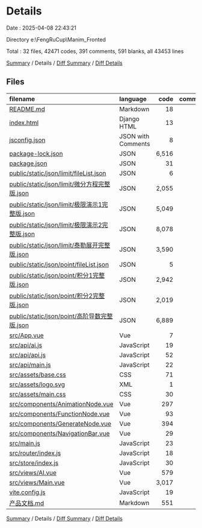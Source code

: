 # Details

Date : 2025-04-08 22:43:21

Directory e:\\FengRuCup\\Manim_Fronted

Total : 32 files,  42471 codes, 391 comments, 591 blanks, all 43453 lines

[Summary](results.md) / Details / [Diff Summary](diff.md) / [Diff Details](diff-details.md)

## Files
| filename | language | code | comment | blank | total |
| :--- | :--- | ---: | ---: | ---: | ---: |
| [README.md](/README.md) | Markdown | 18 | 0 | 12 | 30 |
| [index.html](/index.html) | Django HTML | 13 | 0 | 1 | 14 |
| [jsconfig.json](/jsconfig.json) | JSON with Comments | 8 | 0 | 1 | 9 |
| [package-lock.json](/package-lock.json) | JSON | 6,516 | 0 | 1 | 6,517 |
| [package.json](/package.json) | JSON | 31 | 0 | 1 | 32 |
| [public/static/json/limit/fileList.json](/public/static/json/limit/fileList.json) | JSON | 6 | 0 | 0 | 6 |
| [public/static/json/limit/微分方程完整版.json](/public/static/json/limit/%E5%BE%AE%E5%88%86%E6%96%B9%E7%A8%8B%E5%AE%8C%E6%95%B4%E7%89%88.json) | JSON | 2,055 | 0 | 0 | 2,055 |
| [public/static/json/limit/极限演示1完整版.json](/public/static/json/limit/%E6%9E%81%E9%99%90%E6%BC%94%E7%A4%BA1%E5%AE%8C%E6%95%B4%E7%89%88.json) | JSON | 5,049 | 0 | 0 | 5,049 |
| [public/static/json/limit/极限演示2完整版.json](/public/static/json/limit/%E6%9E%81%E9%99%90%E6%BC%94%E7%A4%BA2%E5%AE%8C%E6%95%B4%E7%89%88.json) | JSON | 8,078 | 0 | 0 | 8,078 |
| [public/static/json/limit/泰勒展开完整版.json](/public/static/json/limit/%E6%B3%B0%E5%8B%92%E5%B1%95%E5%BC%80%E5%AE%8C%E6%95%B4%E7%89%88.json) | JSON | 3,590 | 0 | 0 | 3,590 |
| [public/static/json/point/fileList.json](/public/static/json/point/fileList.json) | JSON | 5 | 0 | 0 | 5 |
| [public/static/json/point/积分1完整版.json](/public/static/json/point/%E7%A7%AF%E5%88%861%E5%AE%8C%E6%95%B4%E7%89%88.json) | JSON | 2,942 | 0 | 0 | 2,942 |
| [public/static/json/point/积分2完整版.json](/public/static/json/point/%E7%A7%AF%E5%88%862%E5%AE%8C%E6%95%B4%E7%89%88.json) | JSON | 2,019 | 0 | 0 | 2,019 |
| [public/static/json/point/高阶导数完整版.json](/public/static/json/point/%E9%AB%98%E9%98%B6%E5%AF%BC%E6%95%B0%E5%AE%8C%E6%95%B4%E7%89%88.json) | JSON | 6,889 | 0 | 0 | 6,889 |
| [src/App.vue](/src/App.vue) | Vue | 7 | 0 | 4 | 11 |
| [src/api/ai.js](/src/api/ai.js) | JavaScript | 19 | 0 | 6 | 25 |
| [src/api/api.js](/src/api/api.js) | JavaScript | 52 | 1 | 5 | 58 |
| [src/api/main.js](/src/api/main.js) | JavaScript | 22 | 0 | 9 | 31 |
| [src/assets/base.css](/src/assets/base.css) | CSS | 71 | 2 | 14 | 87 |
| [src/assets/logo.svg](/src/assets/logo.svg) | XML | 1 | 0 | 1 | 2 |
| [src/assets/main.css](/src/assets/main.css) | CSS | 30 | 0 | 6 | 36 |
| [src/components/AnimationNode.vue](/src/components/AnimationNode.vue) | Vue | 297 | 16 | 21 | 334 |
| [src/components/FunctionNode.vue](/src/components/FunctionNode.vue) | Vue | 93 | 6 | 10 | 109 |
| [src/components/GenerateNode.vue](/src/components/GenerateNode.vue) | Vue | 394 | 22 | 22 | 438 |
| [src/components/NavigationBar.vue](/src/components/NavigationBar.vue) | Vue | 29 | 0 | 5 | 34 |
| [src/main.js](/src/main.js) | JavaScript | 23 | 2 | 6 | 31 |
| [src/router/index.js](/src/router/index.js) | JavaScript | 18 | 0 | 3 | 21 |
| [src/store/index.js](/src/store/index.js) | JavaScript | 30 | 2 | 2 | 34 |
| [src/views/AI.vue](/src/views/AI.vue) | Vue | 579 | 15 | 60 | 654 |
| [src/views/Main.vue](/src/views/Main.vue) | Vue | 3,017 | 324 | 239 | 3,580 |
| [vite.config.js](/vite.config.js) | JavaScript | 19 | 1 | 3 | 23 |
| [产品文档.md](/%E4%BA%A7%E5%93%81%E6%96%87%E6%A1%A3.md) | Markdown | 551 | 0 | 159 | 710 |

[Summary](results.md) / Details / [Diff Summary](diff.md) / [Diff Details](diff-details.md)